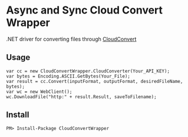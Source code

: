 Async and Sync Cloud Convert Wrapper
===================

.NET driver for converting files through [CloudConvert](https://cloudconvert.com/)

## Usage

```
var cc = new CloudConvertWrapper.CloudConverter(Your_API_KEY);
var bytes = Encoding.ASCII.GetBytes(Your_File);
var result = cc.Convert(inputFormat, outputFormat, desiredFileName, bytes);
var wc = new WebClient();
wc.DownloadFile("http:" + result.Result, saveToFilename);
```

## Install

```
PM> Install-Package CloudConvertWrapper
```
